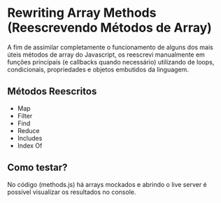 ﻿# Rewriting Array Methods (Reescrevendo Métodos de Array)
 A fim de assimilar completamente o funcionamento de alguns dos mais úteis métodos de array do Javascript, os reescrevi manualmente em funções principais (e callbacks quando necessário) utilizando de loops, condicionais, propriedades e objetos embutidos da linguagem.

 ## Métodos Reescritos
 - Map
 - Filter
 - Find
 - Reduce
 - Includes
 - Index Of

## Como testar?
No código (methods.js) há arrays mockados e abrindo o live server é possível visualizar os resultados no console. 
